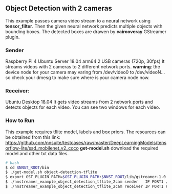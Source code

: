 ## Object Detection with 2 cameras
This example passes camera video stream to a neural network using **tensor_filter**.
Then the given neural network predicts multiple objects with bounding boxes. The detected boxes are drawen by **cairooveray** GStreamer plugin.

### Sender
Raspberry Pi 4
Ubuntu Server 18.04 arm64
2 USB cameras (720p, 30fps)
It streams videos with 2 cameras to 2 different network ports.
**warning**: the device node for your camera may varing from /dev/video0 to /dev/videoN... so check your dmesg to make sure where is your camera node now.

### Receiver:
Ubuntu Desktop 18.04
It gets video streams from 2 network ports and detects objects for each video.
You can see two windows for each video.

### How to Run
This example requires tflite model, labels and box priors.
The resources can be obtained from this link: https://github.com/nnsuite/testcases/raw/master/DeepLearningModels/tensorflow-lite/ssd_mobilenet_v2_coco
**get-model.<span>sh** download the required model and other txt data files.
```bash
# bash
$ cd $NNST_ROOT/bin
$ ./get-model.sh object-detection-tflite
$ export GST_PLUGIN_PATH=$GST_PLUGIN_PATH:$NNST_ROOT/lib/gstreamer-1.0
$ ./nnstreamer_example_object_detection_tflite_2cam sender   IP PORT1 /dev/video0 PORT2 /dev/video1
$ ./nnstreamer_example_object_detection_tflite_2cam receiver IP PORT1 PORT2
```
